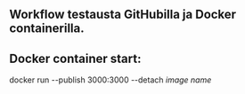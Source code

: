 ## Workflow testausta GitHubilla ja Docker containerilla.


## Docker container start:

docker run --publish 3000:3000 --detach *image name*
